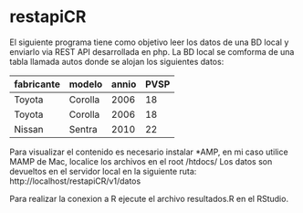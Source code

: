 # restapiCR
El siguiente programa tiene como objetivo leer los datos de una BD local y enviarlo via REST API desarrollada en php.
La BD local se comforma de una tabla llamada autos donde se alojan los siguientes datos:

|fabricante | modelo | annio | PVSP |
|-----------|--------|-------|------|
|Toyota|Corolla|2006|18|
|Toyota|Corolla|2006|18|
|Nissan|Sentra|2010|22|

Para visualizar el contenido es necesario instalar *AMP, en mi caso utilice MAMP de Mac, localice los archivos en el root /htdocs/
Los datos son devueltos en el servidor local en la siguiente ruta:
http://localhost/restapiCR/v1/datos

Para realizar la conexion a R ejecute el archivo resultados.R en el RStudio.

